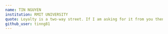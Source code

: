 ```yaml
---
name: TIN NGUYEN
institution: RMIT UNIVERSITY
quote: Loyalty is a two-way street. If I am asking for it from you then you are getting it from me.
github_user: tinng81
---
```


